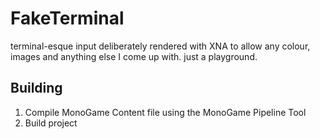 # FakeTerminal
terminal-esque input deliberately rendered with XNA to allow any colour, images and anything else I come up with. just a playground.

## Building
1. Compile MonoGame Content file using the MonoGame Pipeline Tool
2. Build project
